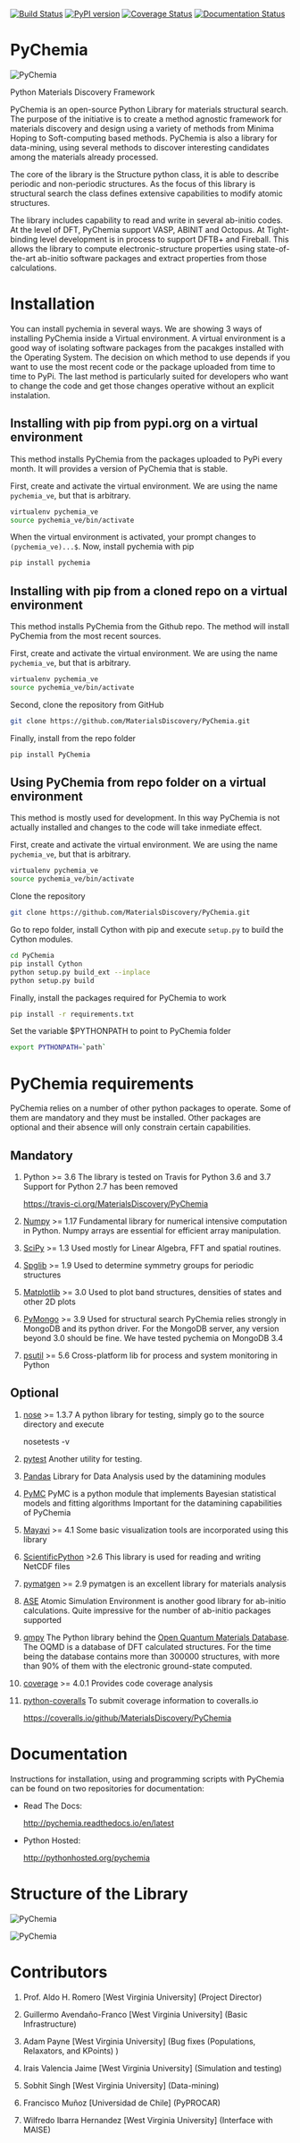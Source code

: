 [![Build Status](https://travis-ci.org/MaterialsDiscovery/PyChemia.svg?branch=master)](https://travis-ci.org/MaterialsDiscovery/PyChemia)
[![PyPI version](https://badge.fury.io/py/pychemia.svg)](https://badge.fury.io/py/pychemia)
[![Coverage Status](https://coveralls.io/repos/github/MaterialsDiscovery/PyChemia/badge.svg?branch=master)](https://coveralls.io/github/MaterialsDiscovery/PyChemia?branch=master)
[![Documentation Status](https://readthedocs.org/projects/pychemia/badge/?version=latest)](http://pychemia.readthedocs.io/en/latest/?badge=latest)

PyChemia
========

![PyChemia](https://raw.githubusercontent.com/MaterialsDiscovery/PyChemia/master/docs/_static/PyChemia_Small.png)

Python Materials Discovery Framework

PyChemia is an open-source Python Library for materials structural
search. The purpose of the initiative is to create a method agnostic
framework for materials discovery and design using a variety of methods
from Minima Hoping to Soft-computing based methods. PyChemia is also a
library for data-mining, using several methods to discover interesting
candidates among the materials already processed.

The core of the library is the Structure python class, it is able to
describe periodic and non-periodic structures. As the focus of this
library is structural search the class defines extensive capabilities to
modify atomic structures.

The library includes capability to read and write in several ab-initio
codes. At the level of DFT, PyChemia support VASP, ABINIT and Octopus.
At Tight-binding level development is in process to support DFTB+ and
Fireball. This allows the library to compute electronic-structure
properties using state-of-the-art ab-initio software packages and
extract properties from those calculations.

Installation
============

You can install pychemia in several ways. We are showing 3 ways of
installing PyChemia inside a Virtual environment. A virtual environment
is a good way of isolating software packages from the pacakges installed
with the Operating System. The decision on which method to use
depends if you want to use the most recent code or the package uploaded
from time to time to PyPi. The last method is particularly suited for
developers who want to change the code and get those changes operative without
an explicit instalation.


Installing with pip from pypi.org on a virtual environment 
----------------------------------------------------------

This method installs PyChemia from the packages uploaded
to PyPi every month. It will provides a version of 
PyChemia that is stable.

First, create and activate the virtual environment.
We are using the name `pychemia_ve`, but that is arbitrary.

```bash
virtualenv pychemia_ve
source pychemia_ve/bin/activate
```

When the virtual environment is activated, your prompt 
changes to `(pychemia_ve)...$`. Now, install pychemia 
with pip

```bash
pip install pychemia
```

Installing with pip from a cloned repo on a virtual environment
---------------------------------------------------------------

This method installs PyChemia from the Github repo.
The method will install PyChemia from the most recent sources.

First, create and activate the virtual environment.
We are using the name `pychemia_ve`, but that is arbitrary.

```bash
virtualenv pychemia_ve
source pychemia_ve/bin/activate
```

Second, clone the repository from GitHub

```bash
git clone https://github.com/MaterialsDiscovery/PyChemia.git
```

Finally, install from the repo folder

```bash
pip install PyChemia
```

Using PyChemia from repo folder on a virtual environment
--------------------------------------------------------

This method is mostly used for development. 
In this way PyChemia is not actually installed and changes to the code
will take inmediate effect.

First, create and activate the virtual environment.
We are using the name `pychemia_ve`, but that is arbitrary.
 
```bash
virtualenv pychemia_ve
source pychemia_ve/bin/activate
```

Clone the repository

```bash
git clone https://github.com/MaterialsDiscovery/PyChemia.git
```

Go to repo folder, install Cython with pip and 
execute `setup.py` to build the Cython modules.  

```bash
cd PyChemia
pip install Cython
python setup.py build_ext --inplace
python setup.py build
```

Finally, install the packages required for PyChemia to work

```bash
pip install -r requirements.txt
```

Set the variable $PYTHONPATH to point to PyChemia folder

```bash
export PYTHONPATH=`path`
```

PyChemia requirements
=====================

PyChemia relies on a number of other python packages to 
operate. Some of them are mandatory and they must be installed.
Other packages are optional and their absence will only constrain
certain capabilities. 

Mandatory
---------

1.  Python >= 3.6
    The library is tested on Travis for Python 3.6 and 3.7
    Support for Python 2.7 has been removed

    https://travis-ci.org/MaterialsDiscovery/PyChemia

2.  [Numpy](http://www.numpy.org/ "Numpy") >= 1.17
    Fundamental library for numerical intensive computation in Python.
    Numpy arrays are essential for efficient array manipulation. 

3.  [SciPy](http://scipy.org/ "SciPy") >= 1.3
    Used mostly for Linear Algebra, FFT and spatial routines.

4.  [Spglib](http://spglib.sourceforge.net/) >= 1.9
    Used to determine symmetry groups for periodic structures

5.  [Matplotlib](http://matplotlib.org/  "Matplotlib") >= 3.0
    Used to plot band structures, densities of states and other 2D plots

6.  [PyMongo](http://api.mongodb.org/python/current/) >= 3.9
    Used for structural search PyChemia relies strongly in MongoDB and its python driver. 
    For the MongoDB server, any version beyond 3.0 should be fine. 
    We have tested pychemia on MongoDB 3.4

7.  [psutil](https://github.com/giampaolo/psutil) >= 5.6
    Cross-platform lib for process and system monitoring in Python


Optional
--------

1.  [nose](https://nose.readthedocs.io/en/latest/) >= 1.3.7 A python
    library for testing, simply go to the source directory and execute

    nosetests -v

2.  [pytest](https://docs.pytest.org/en/latest/) 
    Another utility for testing. 

3.  [Pandas](http://pandas.pydata.org/ "Pandas")
    Library for Data Analysis used by the datamining modules

4.  [PyMC](http://pymc-devs.github.io/pymc/index.html)
    PyMC is a python module that implements Bayesian statistical models 
    and fitting algorithms
    Important for the datamining capabilities of PyChemia

5.  [Mayavi](http://docs.enthought.com/mayavi/mayavi/ "Mayavi") >= 4.1
    Some basic visualization tools are incorporated using this library

6.  [ScientificPython](http://dirac.cnrs-orleans.fr/plone/software/scientificpython/overview/ "Scientific Python") >2.6
    This library is used for reading and writing NetCDF files

7.  [pymatgen](http://www.pymatgen.org "pymatgen") >= 2.9
    pymatgen is an excellent library for materials analysis

8.  [ASE](https://wiki.fysik.dtu.dk/ase/ "Atomic Simulation Environment")
    Atomic Simulation Environment is another good library for ab-initio calculations.
    Quite impressive for the number of ab-initio packages supported

9.  [qmpy](http://oqmd.org/static/docs/index.html "qmpy")
    The Python library behind the [Open Quantum Materials Database](http://oqmd.org).
    The OQMD is a database of DFT calculated structures.
    For the time being the database contains more than 300000 structures, with more than
    90% of them with the electronic ground-state computed.

10. [coverage](https://bitbucket.org/ned/coveragepy) >= 4.0.1
    Provides code coverage analysis

11. [python-coveralls](https://github.com/z4r/python-coveralls)
    To submit coverage information to coveralls.io

    https://coveralls.io/github/MaterialsDiscovery/PyChemia

Documentation
=============

Instructions for installation, using and programming scripts with PyChemia
can be found on two repositories for documentation:

* Read The Docs:
   
   http://pychemia.readthedocs.io/en/latest
      
* Python Hosted:
    
   http://pythonhosted.org/pychemia

Structure of the Library
========================

![PyChemia](https://raw.githubusercontent.com/MaterialsDiscovery/PyChemia/master/docs/_static/PyChemia_code.png)

![PyChemia](https://raw.githubusercontent.com/MaterialsDiscovery/PyChemia/master/docs/_static/PyChemia_workflow.png)

Contributors
============

1.  Prof. Aldo H. Romero [West Virginia University] (Project Director)

2.  Guillermo Avendaño-Franco [West Virginia University]
    (Basic Infrastructure)

3.  Adam Payne [West Virginia University] (Bug fixes (Populations,
    Relaxators, and KPoints) )

4.  Irais Valencia Jaime [West Virginia University] (Simulation
    and testing)

5.  Sobhit Singh [West Virginia University] (Data-mining)

6.  Francisco Muñoz [Universidad de Chile] (PyPROCAR)

7.  Wilfredo Ibarra Hernandez [West Virginia University] (Interface
    with MAISE)
